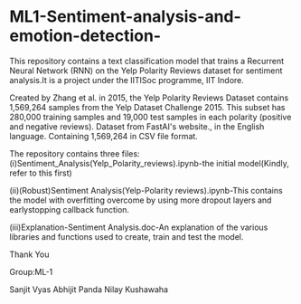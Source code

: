 # ML1-Sentiment-analysis-and-emotion-detection-
This repository contains a text classification model that trains a Recurrent Neural Network (RNN) on the Yelp Polarity Reviews dataset for sentiment analysis.It is a project under the IITISoc programme,  IIT Indore. 

Created by Zhang et al. in 2015, the Yelp Polarity Reviews Dataset contains 1,569,264 samples from the Yelp Dataset Challenge 2015. This subset has 280,000 training samples and 19,000 test samples in each polarity (positive and negative reviews). Dataset from FastAI's website., in the English language. Containing 1,569,264 in CSV file format.

 The repository contains three files:
 (i)Sentiment_Analysis(Yelp_Polarity_reviews).ipynb-the initial model(Kindly, refer to this first)
 
 (ii)(Robust)Sentiment Analysis(Yelp-Polarity reviews).ipynb-This contains the model with overfitting overcome by using more dropout layers and earlystopping callback function.
 
 (iii)Explanation-Sentiment Analysis.doc-An explanation of the various libraries and functions used to create, train and test the model.


Thank You

Group:ML-1

Sanjit Vyas        Abhijit Panda         Nilay Kushawaha





 


       
